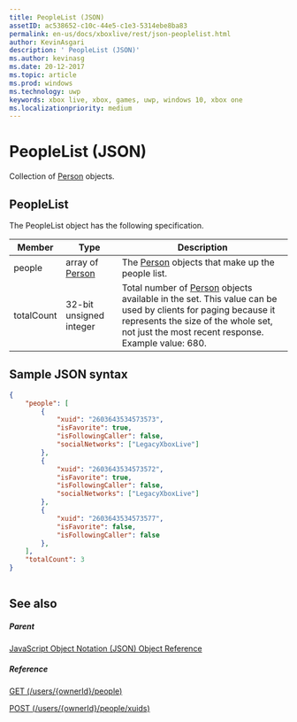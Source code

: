 ```yaml
---
title: PeopleList (JSON)
assetID: ac538652-c10c-44e5-c1e3-5314ebe8ba83
permalink: en-us/docs/xboxlive/rest/json-peoplelist.html
author: KevinAsgari
description: ' PeopleList (JSON)'
ms.author: kevinasg
ms.date: 20-12-2017
ms.topic: article
ms.prod: windows
ms.technology: uwp
keywords: xbox live, xbox, games, uwp, windows 10, xbox one
ms.localizationpriority: medium
---
```



# PeopleList (JSON)
Collection of [Person](json-person.md) objects. 
<a id="ID4ER"></a>

 
## PeopleList
 
The PeopleList object has the following specification.
 
| Member| Type| Description| 
| --- | --- | --- | 
| people| array of [Person](json-person.md)| The [Person](json-person.md) objects that make up the people list.| 
| totalCount| 32-bit unsigned integer| Total number of [Person](json-person.md) objects available in the set. This value can be used by clients for paging because it represents the size of the whole set, not just the most recent response. Example value: 680.| 
  
<a id="ID4EAC"></a>

 
## Sample JSON syntax
 

```json
{
    "people": [
        {
            "xuid": "2603643534573573",
            "isFavorite": true,
            "isFollowingCaller": false,
            "socialNetworks": ["LegacyXboxLive"]
        },
        {
            "xuid": "2603643534573572",
            "isFavorite": true,
            "isFollowingCaller": false,
            "socialNetworks": ["LegacyXboxLive"]
        },
        {
            "xuid": "2603643534573577",
            "isFavorite": false,
            "isFollowingCaller": false
        },
    ],
    "totalCount": 3
}
    
```

  
<a id="ID4EJC"></a>

 
## See also
 
<a id="ID4ELC"></a>

 
##### Parent 

[JavaScript Object Notation (JSON) Object Reference](atoc-xboxlivews-reference-json.md)

  
<a id="ID4EVC"></a>

 
##### Reference 

[GET (/users/{ownerId}/people)](../uri/people/uri-usersowneridpeopleget.md)

 [POST (/users/{ownerId}/people/xuids)](../uri/people/uri-usersowneridpeoplexuidspost.md)

   
